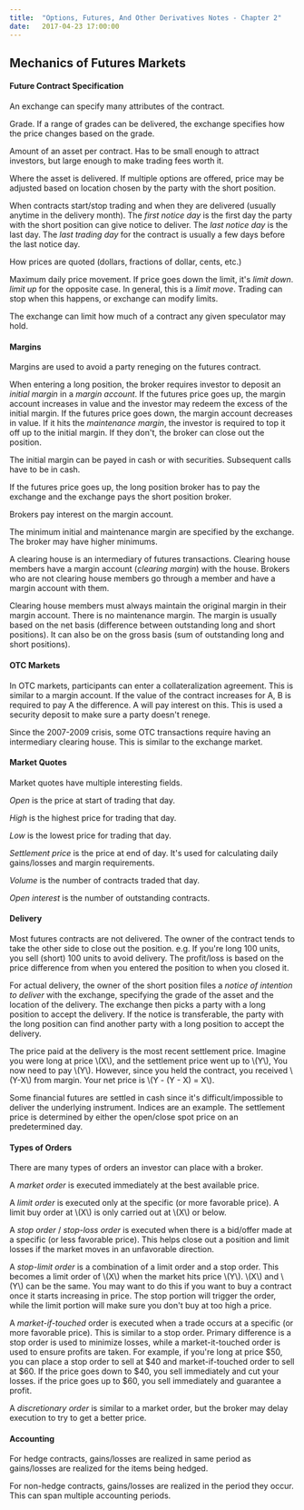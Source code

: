 ```yaml
---
title:  "Options, Futures, And Other Derivatives Notes - Chapter 2"
date:   2017-04-23 17:00:00
---
```


## Mechanics of Futures Markets

#### Future Contract Specification

An exchange can specify many attributes of the contract.

Grade. If a range of grades can be delivered, the exchange specifies how the price changes based on the grade.

Amount of an asset per contract. Has to be small enough to attract investors, but large enough to make trading fees worth it.

Where the asset is delivered. If multiple options are offered, price may be adjusted based on location chosen by the party with the short position.

When contracts start/stop trading and when they are delivered (usually anytime in the delivery month). The *first notice day* is the first day the party with the short position can give notice to deliver. The *last notice day* is the last day. The *last trading day* for the contract is usually a few days before the last notice day.

How prices are quoted (dollars, fractions of dollar, cents, etc.)

Maximum daily price movement. If price goes down the limit, it's *limit down*. *limit up* for the opposite case. In general, this is a *limit move*. Trading can stop when this happens, or exchange can modify limits.

The exchange can limit how much of a contract any given speculator may hold.

#### Margins

Margins are used to avoid a party reneging on the futures contract.

When entering a long position, the broker requires investor to deposit an *initial margin* in a *margin account*. If the futures price goes up, the margin account increases in value and the investor may redeem the excess of the initial margin. If the futures price goes down, the margin account decreases in value. If it hits the *maintenance margin*, the investor is required to top it off up to the initial margin. If they don't, the broker can close out the position.

The initial margin can be payed in cash or with securities. Subsequent calls have to be in cash. 

If the futures price goes up, the long position broker has to pay the exchange and the exchange pays the short position broker.

Brokers pay interest on the margin account.

The minimum initial and maintenance margin are specified by the exchange. The broker may have higher minimums.

A clearing house is an intermediary of futures transactions. Clearing house members have a margin account (*clearing margin*) with the house. Brokers who are not clearing house members go through a member and have a margin account with them.

Clearing house members must always maintain the original margin in their margin account. There is no maintenance margin. The margin is usually based on the net basis (difference between outstanding long and short positions). It can also be on the gross basis (sum of outstanding long and short positions).

#### OTC Markets

In OTC markets, participants can enter a collateralization agreement. This is similar to a margin account. If the value of the contract increases for A, B is required to pay A the difference. A will pay interest on this. This is used a security deposit to make sure a party doesn't renege.

Since the 2007-2009 crisis, some OTC transactions require having an intermediary clearing house. This is similar to the exchange market.

#### Market Quotes

Market quotes have multiple interesting fields.

*Open* is the price at start of trading that day.

*High* is the highest price for trading that day.

*Low* is the lowest price for trading that day.

*Settlement price* is the price at end of day. It's used for calculating daily gains/losses and margin requirements.

*Volume* is the number of contracts traded that day.

*Open interest* is the number of outstanding contracts.

#### Delivery

Most futures contracts are not delivered. The owner of the contract tends to take the other side to close out the position. e.g. If you're long 100 units, you sell (short) 100 units to avoid delivery. The profit/loss is based on the price difference from when you entered the position to when you closed it.
 
For actual delivery, the owner of the short position files a *notice of intention to deliver* with the exchange, specifying the grade of the asset and the location of the delivery. The exchange then picks a party with a long position to accept the delivery. If the notice is transferable, the party with the long position can find another party with a long position to accept the delivery.

The price paid at the delivery is the most recent settlement price. Imagine you were long at price \\(X\\), and the settlement price went up to \\(Y\\), You now need to pay \\(Y\\). However, since you held the contract, you received \\(Y-X\\) from margin. Your net price is \\(Y - (Y - X) = X\\).

Some financial futures are settled in cash since it's difficult/impossible to deliver the underlying instrument. Indices are an example. The settlement price is determined by either the open/close spot price on an predetermined day.

#### Types of Orders

There are many types of orders an investor can place with a broker.

A *market order* is executed immediately at the best available price.

A *limit order* is executed only at the specific (or more favorable price). A limit buy order at \\(X\\) is only carried out at \\(X\\) or below.

A *stop order* / *stop-loss order* is executed when there is a bid/offer made at a specific (or less favorable price). This helps close out a position and limit losses if the market moves in an unfavorable direction.

A *stop-limit order* is a combination of a limit order and a stop order. This becomes a limit order of \\(X\\) when the market hits price \\(Y\\). \\(X\\) and \\(Y\\) can be the same. You may want to do this if you want to buy a contract once it starts increasing in price. The stop portion will trigger the order, while the limit portion will make sure you don't buy at too high a price.

A *market-if-touched* order is executed when a trade occurs at a specific (or more favorable price). This is similar to a stop order. Primary difference is a stop order is used to minimize losses, while a market-it-touched order is used to ensure profits are taken. For example, if you're long at price $50, you can place a stop order to sell at $40 and market-if-touched order to sell at $60. If the price goes down to $40, you sell immediately and cut your losses. if the price goes up to $60, you sell immediately and guarantee a profit.

A *discretionary order* is similar to a market order, but the broker may delay execution to try to get a better price.

#### Accounting

For hedge contracts, gains/losses are realized in same period as gains/losses are realized for the items being hedged.

For non-hedge contracts, gains/losses are realized in the period they occur. This can span multiple accounting periods.